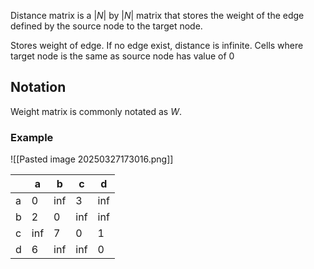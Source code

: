 Distance matrix is a $|N|$ by $|N|$ matrix that stores the weight of the edge defined by the source node to the target node.

Stores weight of edge.
If no edge exist, distance is infinite.
Cells where target node is the same as source node has value of 0

## Notation
Weight matrix is commonly notated as $W$.


### Example


![[Pasted image 20250327173016.png]]

|     | a   | b   | c   | d   |
| --- | --- | --- | --- | --- |
| a   | 0   | inf | 3   | inf |
| b   | 2   | 0   | inf | inf |
| c   | inf | 7   | 0   | 1   |
| d   | 6   | inf | inf | 0   |

